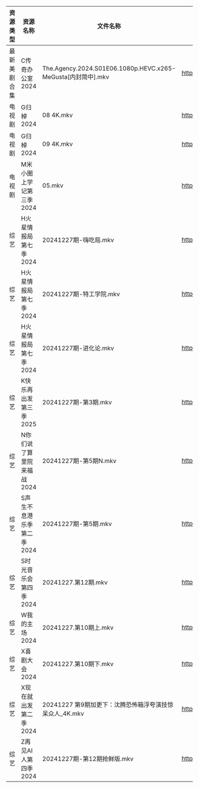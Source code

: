 | 资源类型   | 资源名称            | 文件名称                                                     | 分享链接                                 | 更新时间                |
| ------ | --------------- | -------------------------------------------------------- | ------------------------------------ | ------------------- |
| 最新美剧合集 | C传奇办公室2024      | The.Agency.2024.S01E06.1080p.HEVC.x265-MeGusta[内封简中].mkv | https://www.alipan.com/s/2ZNUwdMtSf2 | 2024-12-27 18:05:11 |
| 电视剧    | G归棹2024         | 08 4K.mkv                                                | https://www.alipan.com/s/VVvmHJnmtxN | 2024-12-27 14:05:18 |
| 电视剧    | G归棹2024         | 09 4K.mkv                                                | https://www.alipan.com/s/VVvmHJnmtxN | 2024-12-27 14:05:18 |
| 电视剧    | M米小圈上学记第三季2024  | 05.mkv                                                   | https://www.alipan.com/s/prhoqK44R5c | 2024-12-27 19:05:59 |
| 综艺     | H火星情报局第七季2024   | 20241227期-嗨吃局.mkv                                        | https://www.alipan.com/s/Jz34w9QBhnQ | 2024-12-27 16:07:09 |
| 综艺     | H火星情报局第七季2024   | 20241227期-特工学院.mkv                                       | https://www.alipan.com/s/Jz34w9QBhnQ | 2024-12-27 16:07:08 |
| 综艺     | H火星情报局第七季2024   | 20241227期-进化论.mkv                                        | https://www.alipan.com/s/Jz34w9QBhnQ | 2024-12-27 16:07:08 |
| 综艺     | K快乐再出发第三季2025   | 20241227期-第3期.mkv                                        | https://www.alipan.com/s/YW8bohEggWd | 2024-12-27 16:07:14 |
| 综艺     | N你们说了算里院来福战2024 | 20241227期-第5期N.mkv                                       | https://www.alipan.com/s/HEA41h6YDzF | 2024-12-27 16:07:33 |
| 综艺     | S声生不息港乐季第二季2024 | 20241227期-第5期.mkv                                        | https://www.alipan.com/s/UNcuH6NR3w3 | 2024-12-27 16:08:00 |
| 综艺     | S时光音乐会第四季2024   | 20241227.第12期.mkv                                        | https://www.alipan.com/s/JiNiXNR4dny | 2024-12-27 16:08:03 |
| 综艺     | W我的主场2024       | 20241227.第10期上.mkv                                       | https://www.alipan.com/s/KLxaNppeykr | 2024-12-27 16:08:31 |
| 综艺     | X喜剧大会2024       | 20241227.第10期下.mkv                                       | https://www.alipan.com/s/csZtJtZJbGQ | 2024-12-27 16:08:37 |
| 综艺     | X现在就出发第二季2024   | 20241227 第9期加更下：沈腾恐怖箱浮夸演技惊呆众人_4K.mkv                     | https://www.alipan.com/s/y7nEptKoEYs | 2024-12-27 16:08:40 |
| 综艺     | Z再见AI人第四季2024   | 20241227期-第12期抢鲜版.mkv                                    | https://www.alipan.com/s/x547zMqipVp | 2024-12-27 16:08:53 |
